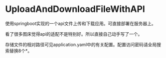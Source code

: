# UploadAndDownloadFileWithAPI
使用springboot实现的一个api文件上传和下载应用。可直接部署在服务器上。

看了很多图床觉得api的适配不是特别好。所以直接自己动手写了一个。

存储文件的相对路径可见application.yaml中的有关配置。配置访问密码请全局搜索替换8个*。
